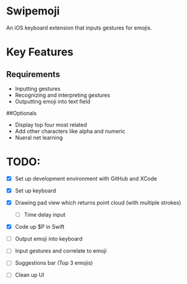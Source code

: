 # Swipemoji

An iOS keyboard extension that inputs gestures for emojis.

# Key Features
  ## Requirements
  - Inputting gestures
  - Recognizing and interpreting gestures
  - Outputting emoji into text field
  
  ##Optionals
  - Display top four most related
  - Add other characters like alpha and numeric
  - Nueral net learning
  
# TODO:
- [x] Set up development environment with GitHub and XCode
- [x] Set up keyboard
- [x] Drawing pad view which returns point cloud (with multiple strokes)
    - [ ] Time delay input
- [x] Code up $P in Swift
- [ ] Output emoji into keyboard
- [ ] Input gestures and correlate to emoji
- [ ] Suggestions bar (Top 3 emojis)
- [ ] Clean up UI


